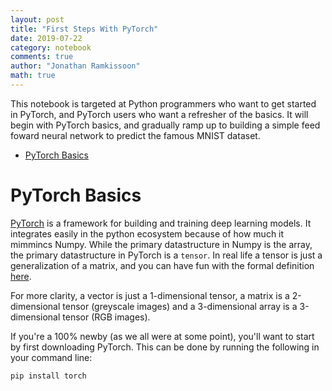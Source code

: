 ```yaml
---
layout: post
title: "First Steps With PyTorch"
date: 2019-07-22
category: notebook
comments: true
author: "Jonathan Ramkissoon"
math: true
---
```


This notebook is targeted at Python programmers who want to get started in
PyTorch, and PyTorch users who want a refresher of the basics. It will begin
with PyTorch basics, and gradually ramp up to building a simple feed foward
neural network to predict the famous MNIST dataset.

- [PyTorch Basics](#pytorch-basics)

# PyTorch Basics

[PyTorch](http://pytorch.org/) is a framework for building and training deep learning models. It integrates easily in the python ecosystem because of how much it mimmincs Numpy. While the primary datastructure in Numpy is the array, the primary datastructure in PyTorch is a `tensor`. In real life a tensor is just a generalization of a matrix, and you can have fun with the formal definition [here](http://mathworld.wolfram.com/Tensor.html).

For more clarity, a vector is just a 1-dimensional tensor, a matrix is a 2-dimensional tensor (greyscale images) and a 3-dimensional array is a 3-dimensional tensor (RGB images).

If you're a 100% newby (as we all were at some point), you'll want to start by first downloading PyTorch. This can be done by running the following in your command line:

`pip install torch`
